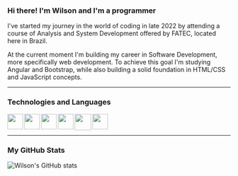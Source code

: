 ### Hi there! I'm Wilson and I'm a programmer

<p>I've started my journey in the world of coding in late 2022 by attending a course of Analysis and System Development offered by FATEC, located here in Brazil.</p>

<p>At the current moment I'm building my career in Software Development, more specifically web development. To achieve this goal I'm studying Angular and Bootstrap, while also building a solid foundation in HTML/CSS and JavaScript concepts.</p>

<hr>

### Technologies and Languages

  <img align="left" width="35" styling="padding-right:15px" src="https://cdn.jsdelivr.net/gh/devicons/devicon/icons/javascript/javascript-original.svg" />
  <img align="left" width="35" styling="padding-right:15px" src="https://cdn.jsdelivr.net/gh/devicons/devicon/icons/html5/html5-original.svg" />
  <img align="left" width="35" styling="padding-right:15px" src="https://cdn.jsdelivr.net/gh/devicons/devicon/icons/css3/css3-original.svg" />
  <img align="left" width="35" styling="padding-right:15px" src="https://cdn.jsdelivr.net/gh/devicons/devicon/icons/angularjs/angularjs-original.svg" />
  <img align="left" width="37" styling="padding-right:15px" src="https://cdn.jsdelivr.net/gh/devicons/devicon/icons/bootstrap/bootstrap-original.svg" />
  <img align="left" width="35" styling="padding-right:15px" src="https://cdn.jsdelivr.net/gh/devicons/devicon/icons/c/c-original.svg" /><br><br>

<hr>

### My GitHub Stats

![Wilson's GitHub stats](https://github-readme-stats.vercel.app/api?username=Wilson-Barbosa&show_icons=true&theme=github_dark)
